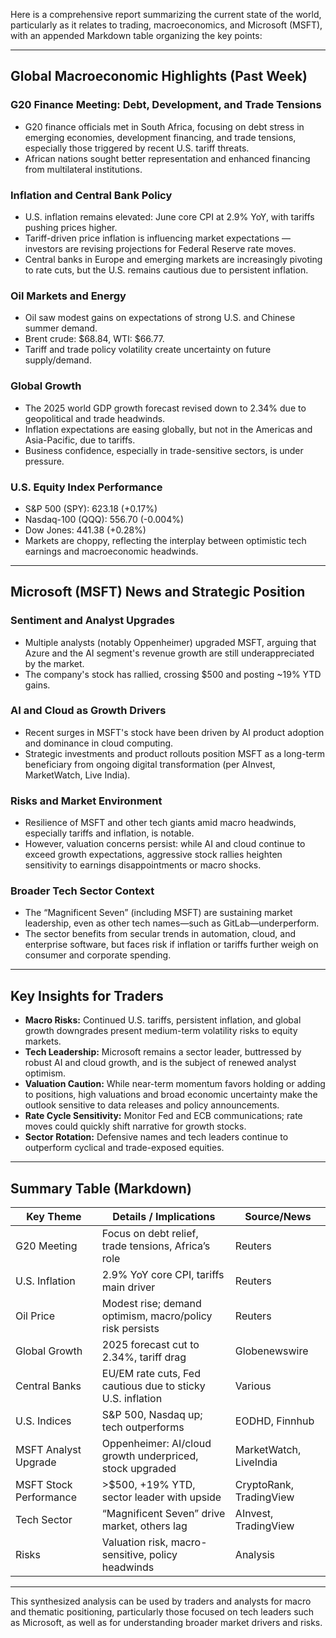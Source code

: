 Here is a comprehensive report summarizing the current state of the world, particularly as it relates to trading, macroeconomics, and Microsoft (MSFT), with an appended Markdown table organizing the key points:

---

## Global Macroeconomic Highlights (Past Week)

### G20 Finance Meeting: Debt, Development, and Trade Tensions
- G20 finance officials met in South Africa, focusing on debt stress in emerging economies, development financing, and trade tensions, especially those triggered by recent U.S. tariff threats.
- African nations sought better representation and enhanced financing from multilateral institutions.

### Inflation and Central Bank Policy
- U.S. inflation remains elevated: June core CPI at 2.9% YoY, with tariffs pushing prices higher.
- Tariff-driven price inflation is influencing market expectations — investors are revising projections for Federal Reserve rate moves.
- Central banks in Europe and emerging markets are increasingly pivoting to rate cuts, but the U.S. remains cautious due to persistent inflation.

### Oil Markets and Energy
- Oil saw modest gains on expectations of strong U.S. and Chinese summer demand.
- Brent crude: $68.84, WTI: $66.77.
- Tariff and trade policy volatility create uncertainty on future supply/demand.

### Global Growth
- The 2025 world GDP growth forecast revised down to 2.34% due to geopolitical and trade headwinds.
- Inflation expectations are easing globally, but not in the Americas and Asia-Pacific, due to tariffs.
- Business confidence, especially in trade-sensitive sectors, is under pressure.

### U.S. Equity Index Performance
- S&P 500 (SPY): 623.18 (+0.17%)
- Nasdaq-100 (QQQ): 556.70 (-0.004%)
- Dow Jones: 441.38 (+0.28%)
- Markets are choppy, reflecting the interplay between optimistic tech earnings and macroeconomic headwinds.

---

## Microsoft (MSFT) News and Strategic Position

### Sentiment and Analyst Upgrades
- Multiple analysts (notably Oppenheimer) upgraded MSFT, arguing that Azure and the AI segment's revenue growth are still underappreciated by the market.
- The company's stock has rallied, crossing $500 and posting ~19% YTD gains.

### AI and Cloud as Growth Drivers
- Recent surges in MSFT's stock have been driven by AI product adoption and dominance in cloud computing.
- Strategic investments and product rollouts position MSFT as a long-term beneficiary from ongoing digital transformation (per AInvest, MarketWatch, Live India).

### Risks and Market Environment
- Resilience of MSFT and other tech giants amid macro headwinds, especially tariffs and inflation, is notable.
- However, valuation concerns persist: while AI and cloud continue to exceed growth expectations, aggressive stock rallies heighten sensitivity to earnings disappointments or macro shocks.

### Broader Tech Sector Context
- The “Magnificent Seven” (including MSFT) are sustaining market leadership, even as other tech names—such as GitLab—underperform.
- The sector benefits from secular trends in automation, cloud, and enterprise software, but faces risk if inflation or tariffs further weigh on consumer and corporate spending.

---

## Key Insights for Traders

- **Macro Risks:** Continued U.S. tariffs, persistent inflation, and global growth downgrades present medium-term volatility risks to equity markets.
- **Tech Leadership:** Microsoft remains a sector leader, buttressed by robust AI and cloud growth, and is the subject of renewed analyst optimism.
- **Valuation Caution:** While near-term momentum favors holding or adding to positions, high valuations and broad economic uncertainty make the outlook sensitive to data releases and policy announcements.
- **Rate Cycle Sensitivity:** Monitor Fed and ECB communications; rate moves could quickly shift narrative for growth stocks.
- **Sector Rotation:** Defensive names and tech leaders continue to outperform cyclical and trade-exposed equities.

---

## Summary Table (Markdown)

| Key Theme                      | Details / Implications                                             | Source/News |
|------------------------------- |--------------------------------------------------------------------|-------------|
| G20 Meeting                    | Focus on debt relief, trade tensions, Africa’s role                | Reuters     |
| U.S. Inflation                 | 2.9% YoY core CPI, tariffs main driver                             | Reuters     |
| Oil Price                      | Modest rise; demand optimism, macro/policy risk persists           | Reuters     |
| Global Growth                  | 2025 forecast cut to 2.34%, tariff drag                            | Globenewswire|
| Central Banks                  | EU/EM rate cuts, Fed cautious due to sticky U.S. inflation         | Various     |
| U.S. Indices                   | S&P 500, Nasdaq up; tech outperforms                               | EODHD, Finnhub|
| MSFT Analyst Upgrade           | Oppenheimer: AI/cloud growth underpriced, stock upgraded           | MarketWatch, LiveIndia|
| MSFT Stock Performance         | >$500, +19% YTD, sector leader with upside                         | CryptoRank, TradingView|
| Tech Sector                    | “Magnificent Seven” drive market, others lag                       | AInvest, TradingView|
| Risks                          | Valuation risk, macro-sensitive, policy headwinds                  | Analysis    |

---

This synthesized analysis can be used by traders and analysts for macro and thematic positioning, particularly those focused on tech leaders such as Microsoft, as well as for understanding broader market drivers and risks.